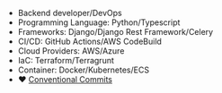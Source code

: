- Backend developer/DevOps
- Programming Language: Python/Typescript
- Frameworks: Django/Django Rest Framework/Celery
- CI/CD: GitHub Actions/AWS CodeBuild
- Cloud Providers: AWS/Azure
- IaC: Terraform/Terragrunt
- Container: Docker/Kubernetes/ECS
- :heart: [Conventional Commits](https://www.conventionalcommits.org/en/v1.0.0/)
